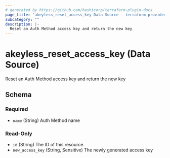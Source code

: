 ```yaml
---
# generated by https://github.com/hashicorp/terraform-plugin-docs
page_title: "akeyless_reset_access_key Data Source - terraform-provider-akeyless"
subcategory: ""
description: |-
  Reset an Auth Method access key and return the new key
---
```


# akeyless_reset_access_key (Data Source)

Reset an Auth Method access key and return the new key



<!-- schema generated by tfplugindocs -->
## Schema

### Required

- `name` (String) Auth Method name

### Read-Only

- `id` (String) The ID of this resource.
- `new_access_key` (String, Sensitive) The newly generated access key


